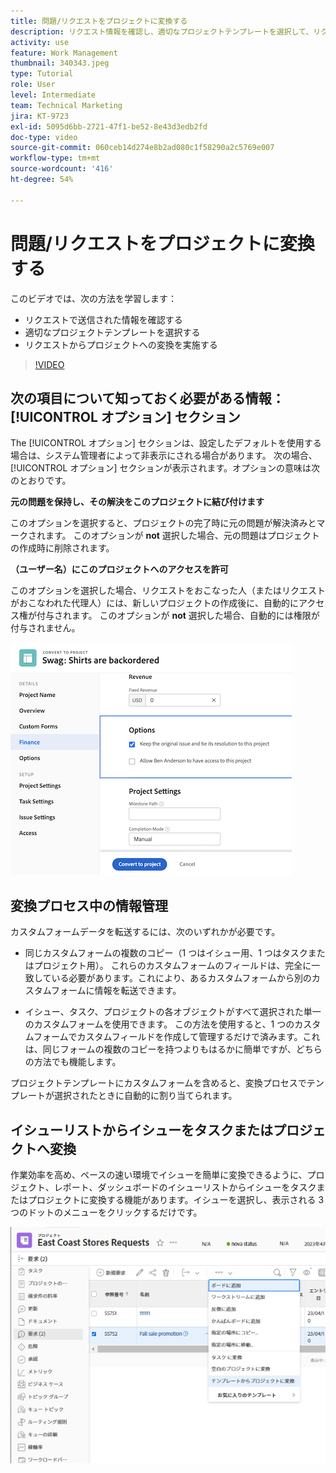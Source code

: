 ```yaml
---
title: 問題/リクエストをプロジェクトに変換する
description: リクエスト情報を確認し、適切なプロジェクトテンプレートを選択して、リクエストをプロジェクトに変換する方法について説明します。
activity: use
feature: Work Management
thumbnail: 340343.jpeg
type: Tutorial
role: User
level: Intermediate
team: Technical Marketing
jira: KT-9723
exl-id: 5095d6bb-2721-47f1-be52-8e43d3edb2fd
doc-type: video
source-git-commit: 060ceb14d274e8b2ad080c1f58290a2c5769e007
workflow-type: tm+mt
source-wordcount: '416'
ht-degree: 54%

---
```


# 問題/リクエストをプロジェクトに変換する

このビデオでは、次の方法を学習します：

* リクエストで送信された情報を確認する
* 適切なプロジェクトテンプレートを選択する
* リクエストからプロジェクトへの変換を実施する

>[!VIDEO](https://video.tv.adobe.com/v/340343/?quality=12&learn=on)

## 次の項目について知っておく必要がある情報： [!UICONTROL オプション] セクション

The [!UICONTROL オプション] セクションは、設定したデフォルトを使用する場合は、システム管理者によって非表示にされる場合があります。 次の場合、 [!UICONTROL オプション] セクションが表示されます。オプションの意味は次のとおりです。

**元の問題を保持し、その解決をこのプロジェクトに結び付けます**

このオプションを選択すると、プロジェクトの完了時に元の問題が解決済みとマークされます。 このオプションが **not** 選択した場合、元の問題はプロジェクトの作成時に削除されます。

**（ユーザー名）にこのプロジェクトへのアクセスを許可**

このオプションを選択した場合、リクエストをおこなった人（またはリクエストがおこなわれた代理人）には、新しいプロジェクトの作成後に、自動的にアクセス権が付与されます。 このオプションが **not** 選択した場合、自動的には権限が付与されません。

![変換オプションを示すプロジェクト画面の画像](assets/conversion-options.png)


## 変換プロセス中の情報管理

カスタムフォームデータを転送するには、次のいずれかが必要です。

* 同じカスタムフォームの複数のコピー（1 つはイシュー用、1 つはタスクまたはプロジェクト用）。 これらのカスタムフォームのフィールドは、完全に一致している必要があります。これにより、あるカスタムフォームから別のカスタムフォームに情報を転送できます。

* イシュー、タスク、プロジェクトの各オブジェクトがすべて選択された単一のカスタムフォームを使用できます。 この方法を使用すると、1 つのカスタムフォームでカスタムフィールドを作成して管理するだけで済みます。これは、同じフォームの複数のコピーを持つよりもはるかに簡単ですが、どちらの方法でも機能します。

プロジェクトテンプレートにカスタムフォームを含めると、変換プロセスでテンプレートが選択されたときに自動的に割り当てられます。

## イシューリストからイシューをタスクまたはプロジェクトへ変換

作業効率を高め、ペースの速い環境でイシューを簡単に変換できるように、プロジェクト、レポート、ダッシュボードのイシューリストからイシューをタスクまたはプロジェクトに変換する機能があります。イシューを選択し、表示される 3 つのドットのメニューをクリックするだけです。

![イシューの変換オプションを示すプロジェクト画面の画像](assets/convert-from-a-list.png)
